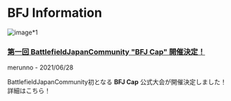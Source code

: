 # BFJ Information

![image*1](https://media.discordapp.net/attachments/758263652683481118/858738460970057748/apps.17271.14474759442990181.2963530c-5009-4260-976b-b5f35b0963d5.jpg?width=1214&height=683)
### [第一回 BattlefieldJapanCommunity "BFJ Cap" 開催決定！](./event/bfjcap-1.md)
merunno - 2021/06/28

BattlefieldJapanCommunity初となる **BFJ Cap** 公式大会が開催決定しました！
詳細はこちら！